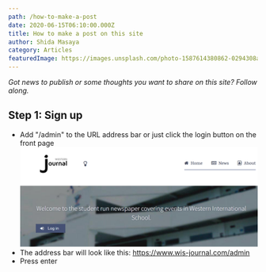 ```yaml
---
path: /how-to-make-a-post
date: 2020-06-15T06:10:00.000Z
title: How to make a post on this site
author: Shida Masaya
category: Articles
featuredImage: https://images.unsplash.com/photo-1587614380862-0294308ae58b?ixlib=rb-1.2.1&ixid=eyJhcHBfaWQiOjEyMDd9&auto=format&fit=crop&w=1950&q=80
---
```


_Got news to publish or some thoughts you want to share on this site? Follow along._

## Step 1: Sign up

* Add "/admin" to the URL address bar or just click the login button on the front page
![screenshot](https://raw.githubusercontent.com/masayaShinoda/wis-journal-netlify/master/src/images/login-btn-scrshot.png)
* The address bar will look like this: https://www.wis-journal.com/admin
* Press enter
